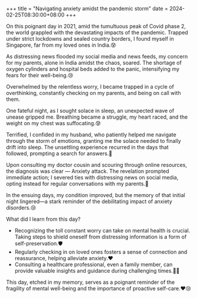 +++
title = "Navigating anxiety amidst the pandemic storm"
date = 2024-02-25T08:30:00+08:00
+++



On this poignant day in 2021, amid the tumultuous peak of Covid phase 2, the world grappled with the devastating impacts of the pandemic. Trapped under strict lockdowns and sealed country borders, I found myself in Singapore, far from my loved ones in India.😰

As distressing news flooded my social media and news feeds, my concern for my parents, alone in India amidst the chaos, soared. The shortage of oxygen cylinders and hospital beds added to the panic, intensifying my fears for their well-being.😢

Overwhelmed by the relentless worry, I became trapped in a cycle of overthinking, constantly checking on my parents, and being on call with them. 

One fateful night, as I sought solace in sleep, an unexpected wave of unease gripped me. Breathing became a struggle, my heart raced, and the weight on my chest was suffocating.😰

Terrified, I confided in my husband, who patiently helped me navigate through the storm of emotions, granting me the solace needed to finally drift into sleep. The unsettling experience recurred in the days that followed, prompting a search for answers.🌙

Upon consulting my doctor cousin and scouring through online resources, the diagnosis was clear — Anxiety attack. The revelation prompted immediate action; I severed ties with distressing news on social media, opting instead for regular conversations with my parents.📱

In the ensuing days, my condition improved, but the memory of that initial night lingered—a stark reminder of the debilitating impact of anxiety disorders.😢


What did I learn from this day?

- Recognizing the toll constant worry can take on mental health is crucial. Taking steps to shield oneself from distressing information is a form of self-preservation.🛡️
- Regularly checking in on loved ones fosters a sense of connection and reassurance, helping alleviate anxiety.❤️
- Consulting a healthcare professional, even a family member, can provide valuable insights and guidance during challenging times.👩‍⚕️


This day, etched in my memory, serves as a poignant reminder of the fragility of mental well-being and the importance of proactive self-care.❤️😢



